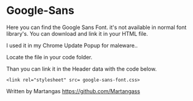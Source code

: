 # Google-Sans
Here you can find the Google Sans Font. it's not available in normal font library's. You can download and link it in your HTML file.

I used it in my Chrome Update Popup for maleware..


Locate the file in your code folder.

Than you can link it in the Header data with the code below.

```
<link rel="stylesheet" src= google-sans-font.css>
```

Written by Martangas 
https://github.com/Martangass
